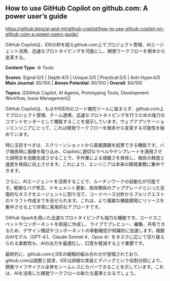 ## How to use GitHub Copilot on github.com: A power user’s guide

https://github.blog/ai-and-ml/github-copilot/how-to-use-github-copilot-on-github-com-a-power-users-guide/

GitHub Copilotは、IDEの枠を超えgithub.com上でプロジェクト管理、AIエージェント活用、迅速なプロトタイピングを可能にし、開発ワークフローを根本から変革する。

**Content Type**: ⚙️ Tools

**Scores**: Signal:5/5 | Depth:4/5 | Unique:3/5 | Practical:5/5 | Anti-Hype:4/5
**Main Journal**: 85/100 | **Annex Potential**: 80/100 | **Overall**: 84/100

**Topics**: [[GitHub Copilot, AI Agents, Prototyping Tools, Development Workflow, Issue Management]]

GitHub Copilotは、もはやIDE内のコード補完ツールに留まらず、github.com上でプロジェクト管理、チーム連携、迅速なプロトタイピングを行うための強力なコマンドセンターとして機能することを提示しています。ウェブアプリケーションエンジニアにとって、これは開発ワークフローを根本から変革する可能性を秘めています。

特に注目すべきは、スクリーンショットから直接課題を起票できる機能です。バグ報告時に画像を取り込み、Copilotに適切なラベルやテンプレートを適用させた説明文を自動生成させることで、手作業による煩雑さを排除し、報告の精度と速度を格段に向上させます。これにより、エンジニアは本来の開発業務に集中できます。

さらに、AIエージェントを活用することで、ルーチンワークの自動化が可能です。軽微なバグ修正、ドキュメント更新、依存関係のアップグレードといった反復的なタスクをエージェントに割り当て、コードベース分析からプルリクエストのドラフト作成までを任せられます。これは、より複雑な機能開発にリソースを集中させる上で非常に実用的なアプローチです。

GitHub Sparkを用いた迅速なプロトタイピングも強力な機能です。コードスニペットやコンポーネントを即座に作成し、ライブでプレビュー、編集、共有できるため、デザイン検証やコンポーネントの挙動確認が飛躍的に加速します。複数のAIモデル（GPT-4.1、Claude Sonnet 4、Opus 4）をタスクに応じて切り替えられる柔軟性も、AIの出力を最適化し、幻覚を軽減する上で重要です。

最終的に、github.comとIDEの戦略的組み合わせが提唱されており、github.comは調整と探求、IDEは詳細な実装とデバッグという役割分担により、開発ライフサイクル全体をシームレスにカバーできることを示しています。これは、AIを活用した開発ワークフローの新たな基準となるでしょう。